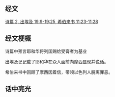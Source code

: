 ## 经文
[诗篇 2, 出埃及 19:9-19:25, 希伯来书 11:23-11:28](https://www.biblegateway.com/passage/?search=Psalm+2%3B+Exodus+19%3A9b-25%3B+Hebrews+11%3A23-28&version=CUVMPS)

## 经文梗概
诗篇中预言耶和华将列国赐给受膏者为基业

出埃及记记载了耶和华在众人面前向摩西显现并说话。

希伯来书中回顾了摩西因着信，带领以色列人脱离罪恶。

## 话中亮光
